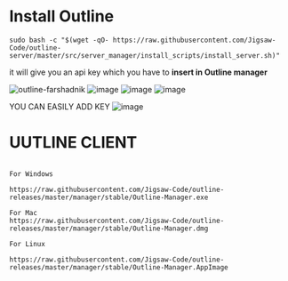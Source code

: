 
# Install Outline
```
sudo bash -c "$(wget -qO- https://raw.githubusercontent.com/Jigsaw-Code/outline-server/master/src/server_manager/install_scripts/install_server.sh)"
```
it will give you an api key which you have to **insert in Outline manager**

![outline-farshadnik](https://user-images.githubusercontent.com/88557305/206034805-88a3a462-5ab6-4cc3-a8cc-382a94894423.jpg)
![image](https://user-images.githubusercontent.com/88557305/206034824-f14a6821-c7c7-4518-8e85-487df00367b2.png)
![image](https://user-images.githubusercontent.com/88557305/206034841-2a17d206-18cb-48e5-a07c-0ce0fd564a97.png)
![image](https://user-images.githubusercontent.com/88557305/206034871-ff33471a-41cc-49f5-aea9-c1290dad3236.png)

YOU CAN EASILY ADD KEY 
![image](https://user-images.githubusercontent.com/88557305/206035290-e1291b45-6e5f-41c4-8c54-298b3a80e44f.png)


# UUTLINE CLIENT

```

For Windows

https://raw.githubusercontent.com/Jigsaw-Code/outline-releases/master/manager/stable/Outline-Manager.exe

For Mac
https://raw.githubusercontent.com/Jigsaw-Code/outline-releases/master/manager/stable/Outline-Manager.dmg

For Linux

https://raw.githubusercontent.com/Jigsaw-Code/outline-releases/master/manager/stable/Outline-Manager.AppImage

```
